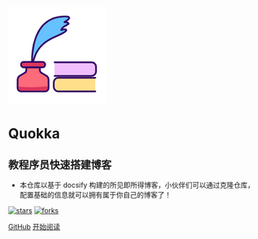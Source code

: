 ![logo](_media/logo.png)

# Quokka

## 教程序员快速搭建博客

-   本仓库以基于 docsify 构建的所见即所得博客，小伙伴们可以通过克隆仓库，配置基础的信息就可以拥有属于你自己的博客了！

[![stars](https://badgen.net/github/stars/fuzhengwei/fuzhengwei.github.io?icon=github&color=4ab8a1)](https://github.com/fuzhengwei/fuzhengwei.github.io) [![forks](https://badgen.net/github/forks/fuzhengwei/fuzhengwei.github.io?icon=github&color=4ab8a1)](https://github.com/fuzhengwei/fuzhengwei.github.io)

[GitHub](https://github.com/fuzhengwei/fuzhengwei.github.io)
[开始阅读](README.md)
